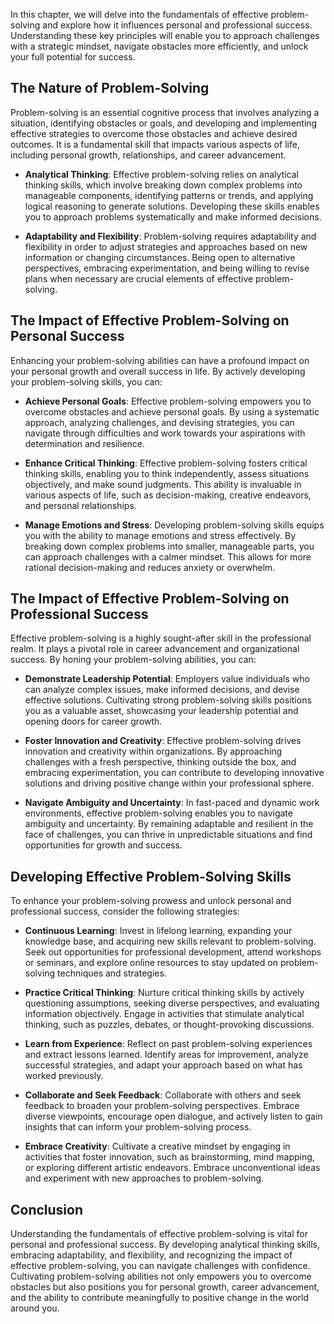 
In this chapter, we will delve into the fundamentals of effective problem-solving and explore how it influences personal and professional success. Understanding these key principles will enable you to approach challenges with a strategic mindset, navigate obstacles more efficiently, and unlock your full potential for success.

**The Nature of Problem-Solving**
---------------------------------

Problem-solving is an essential cognitive process that involves analyzing a situation, identifying obstacles or goals, and developing and implementing effective strategies to overcome those obstacles and achieve desired outcomes. It is a fundamental skill that impacts various aspects of life, including personal growth, relationships, and career advancement.

* **Analytical Thinking**: Effective problem-solving relies on analytical thinking skills, which involve breaking down complex problems into manageable components, identifying patterns or trends, and applying logical reasoning to generate solutions. Developing these skills enables you to approach problems systematically and make informed decisions.

* **Adaptability and Flexibility**: Problem-solving requires adaptability and flexibility in order to adjust strategies and approaches based on new information or changing circumstances. Being open to alternative perspectives, embracing experimentation, and being willing to revise plans when necessary are crucial elements of effective problem-solving.

**The Impact of Effective Problem-Solving on Personal Success**
---------------------------------------------------------------

Enhancing your problem-solving abilities can have a profound impact on your personal growth and overall success in life. By actively developing your problem-solving skills, you can:

* **Achieve Personal Goals**: Effective problem-solving empowers you to overcome obstacles and achieve personal goals. By using a systematic approach, analyzing challenges, and devising strategies, you can navigate through difficulties and work towards your aspirations with determination and resilience.

* **Enhance Critical Thinking**: Effective problem-solving fosters critical thinking skills, enabling you to think independently, assess situations objectively, and make sound judgments. This ability is invaluable in various aspects of life, such as decision-making, creative endeavors, and personal relationships.

* **Manage Emotions and Stress**: Developing problem-solving skills equips you with the ability to manage emotions and stress effectively. By breaking down complex problems into smaller, manageable parts, you can approach challenges with a calmer mindset. This allows for more rational decision-making and reduces anxiety or overwhelm.

**The Impact of Effective Problem-Solving on Professional Success**
-------------------------------------------------------------------

Effective problem-solving is a highly sought-after skill in the professional realm. It plays a pivotal role in career advancement and organizational success. By honing your problem-solving abilities, you can:

* **Demonstrate Leadership Potential**: Employers value individuals who can analyze complex issues, make informed decisions, and devise effective solutions. Cultivating strong problem-solving skills positions you as a valuable asset, showcasing your leadership potential and opening doors for career growth.

* **Foster Innovation and Creativity**: Effective problem-solving drives innovation and creativity within organizations. By approaching challenges with a fresh perspective, thinking outside the box, and embracing experimentation, you can contribute to developing innovative solutions and driving positive change within your professional sphere.

* **Navigate Ambiguity and Uncertainty**: In fast-paced and dynamic work environments, effective problem-solving enables you to navigate ambiguity and uncertainty. By remaining adaptable and resilient in the face of challenges, you can thrive in unpredictable situations and find opportunities for growth and success.

**Developing Effective Problem-Solving Skills**
-----------------------------------------------

To enhance your problem-solving prowess and unlock personal and professional success, consider the following strategies:

* **Continuous Learning**: Invest in lifelong learning, expanding your knowledge base, and acquiring new skills relevant to problem-solving. Seek out opportunities for professional development, attend workshops or seminars, and explore online resources to stay updated on problem-solving techniques and strategies.

* **Practice Critical Thinking**: Nurture critical thinking skills by actively questioning assumptions, seeking diverse perspectives, and evaluating information objectively. Engage in activities that stimulate analytical thinking, such as puzzles, debates, or thought-provoking discussions.

* **Learn from Experience**: Reflect on past problem-solving experiences and extract lessons learned. Identify areas for improvement, analyze successful strategies, and adapt your approach based on what has worked previously.

* **Collaborate and Seek Feedback**: Collaborate with others and seek feedback to broaden your problem-solving perspectives. Embrace diverse viewpoints, encourage open dialogue, and actively listen to gain insights that can inform your problem-solving process.

* **Embrace Creativity**: Cultivate a creative mindset by engaging in activities that foster innovation, such as brainstorming, mind mapping, or exploring different artistic endeavors. Embrace unconventional ideas and experiment with new approaches to problem-solving.

**Conclusion**
--------------

Understanding the fundamentals of effective problem-solving is vital for personal and professional success. By developing analytical thinking skills, embracing adaptability, and flexibility, and recognizing the impact of effective problem-solving, you can navigate challenges with confidence. Cultivating problem-solving abilities not only empowers you to overcome obstacles but also positions you for personal growth, career advancement, and the ability to contribute meaningfully to positive change in the world around you.
